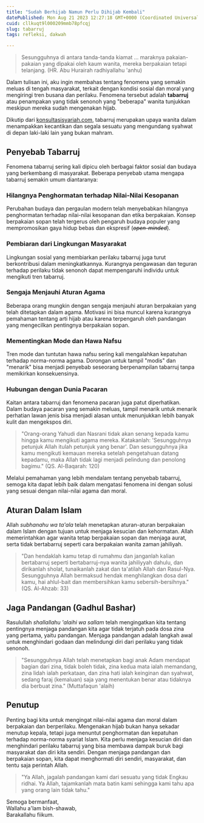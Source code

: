 ```yaml
---
title: "Sudah Berhijab Namun Perlu Dihijab Kembali"
datePublished: Mon Aug 21 2023 12:27:18 GMT+0000 (Coordinated Universal Time)
cuid: cllkuqt9l000209mmb78pfcqj
slug: tabarruj
tags: refleksi, dakwah

---
```


> Sesungguhnya di antara tanda-tanda kiamat ... maraknya pakaian-pakaian yang dipakai oleh kaum wanita, mereka berpakaian tetapi telanjang. (HR. Abu Hurairah radhiyallahu 'anhu)

Dalam tulisan ini, aku ingin membahas tentang fenomena yang semakin meluas di tengah masyarakat, terkait dengan kondisi sosial dan moral yang mengiringi tren busana dan perilaku. Fenomena tersebut adalah **tabarruj** atau penampakan yang tidak senonoh yang "beberapa" wanita tunjukkan meskipun mereka sudah mengenakan hijab.

Dikutip dari [konsultasisyariah.com](https://konsultasisyariah.com/21494-apa-itu-tabarruj.html), tabarruj merupakan upaya wanita dalam menampakkan kecantikan dan segala sesuatu yang mengundang syahwat di depan laki-laki lain yang bukan mahram.

## Penyebab Tabarruj

Fenomena tabarruj sering kali dipicu oleh berbagai faktor sosial dan budaya yang berkembang di masyarakat. Beberapa penyebab utama mengapa tabarruj semakin umum diantaranya:

### Hilangnya Penghormatan terhadap Nilai-Nilai Kesopanan

Perubahan budaya dan pergaulan modern telah menyebabkan hilangnya penghormatan terhadap nilai-nilai kesopanan dan etika berpakaian. Konsep berpakaian sopan telah tergerus oleh pengaruh budaya populer yang mempromosikan gaya hidup bebas dan ekspresif (*<s>open-minded</s>*).

### Pembiaran dari Lingkungan Masyarakat

Lingkungan sosial yang membiarkan perilaku tabarruj juga turut berkontribusi dalam meningkatkannya. Kurangnya pengawasan dan teguran terhadap perilaku tidak senonoh dapat mempengaruhi individu untuk mengikuti tren tabarruj.

### Sengaja Menjauhi Aturan Agama

Beberapa orang mungkin dengan sengaja menjauhi aturan berpakaian yang telah ditetapkan dalam agama. Motivasi ini bisa muncul karena kurangnya pemahaman tentang arti hijab atau karena terpengaruh oleh pandangan yang mengecilkan pentingnya berpakaian sopan.

### Mementingkan Mode dan Hawa Nafsu

Tren mode dan tuntutan hawa nafsu sering kali mengalahkan kepatuhan terhadap norma-norma agama. Dorongan untuk tampil "modis" dan "menarik" bisa menjadi penyebab seseorang berpenampilan tabarruj tanpa memikirkan konsekuensinya.

### Hubungan dengan Dunia Pacaran

Kaitan antara tabarruj dan fenomena pacaran juga patut diperhatikan. Dalam budaya pacaran yang semakin meluas, tampil menarik untuk menarik perhatian lawan jenis bisa menjadi alasan untuk menunjukkan lebih banyak kulit dan mengekspos diri.

> "Orang-orang Yahudi dan Nasrani tidak akan senang kepada kamu hingga kamu mengikuti agama mereka. Katakanlah: 'Sesungguhnya petunjuk Allah itulah petunjuk yang benar'. Dan sesungguhnya jika kamu mengikuti kemauan mereka setelah pengetahuan datang kepadamu, maka Allah tidak lagi menjadi pelindung dan penolong bagimu." (QS. Al-Baqarah: 120)

Melalui pemahaman yang lebih mendalam tentang penyebab tabarruj, semoga kita dapat lebih baik dalam mengatasi fenomena ini dengan solusi yang sesuai dengan nilai-nilai agama dan moral.

## Aturan Dalam Islam

Allah *subhanahu wa ta'ala* telah menetapkan aturan-aturan berpakaian dalam Islam dengan tujuan untuk menjaga kesucian dan kehormatan. Allah memerintahkan agar wanita tetap berpakaian sopan dan menjaga aurat, serta tidak bertabarruj seperti cara berpakaian wanita zaman jahiliyah.

> "Dan hendaklah kamu tetap di rumahmu dan janganlah kalian bertabarruj seperti bertabarruj-nya wanita jahiliyyah dahulu, dan dirikanlah sholat, tunaikanlah zakat dan ta'atilah Allah dan Rasul-Nya. Sesungguhnya Allah bermaksud hendak menghilangkan dosa dari kamu, hai ahlul-bait dan membersihkan kamu sebersih-bersihnya." (QS. Al-Ahzab: 33)

## Jaga Pandangan (Gadhul Bashar)

Rasulullah *shallallahu 'alaihi wa sallam* telah mengingatkan kita tentang pentingnya menjaga pandangan kita agar tidak terjatuh pada dosa zina yang pertama, yaitu pandangan. Menjaga pandangan adalah langkah awal untuk menghindari godaan dan melindungi diri dari perilaku yang tidak senonoh.

> "Sesungguhnya Allah telah menetapkan bagi anak Adam mendapat bagian dari zina, tidak boleh tidak, zina kedua mata ialah memandang, zina lidah ialah perkataan, dan zina hati ialah keinginan dan syahwat, sedang faraj (kemaluan) saja yang menentukan benar atau tidaknya dia berbuat zina." (Muttafaqun 'alaih)

## Penutup

Penting bagi kita untuk mengingat nilai-nilai agama dan moral dalam berpakaian dan berperilaku. Mengenakan hijab bukan hanya sekadar menutup kepala, tetapi juga menuntut penghormatan dan kepatuhan terhadap norma-norma syariat Islam. Kita perlu menjaga kesucian diri dan menghindari perilaku tabarruj yang bisa membawa dampak buruk bagi masyarakat dan diri kita sendiri. Dengan menjaga pandangan dan berpakaian sopan, kita dapat menghormati diri sendiri, masyarakat, dan tentu saja perintah Allah.

> "Ya Allah, jagalah pandangan kami dari sesuatu yang tidak Engkau ridhai. Ya Allah, tajamkanlah mata batin kami sehingga kami tahu apa yang orang lain tidak tahu."

Semoga bermanfaat,  
Wallahu a'lam bish-shawab,  
Barakallahu fiikum.
